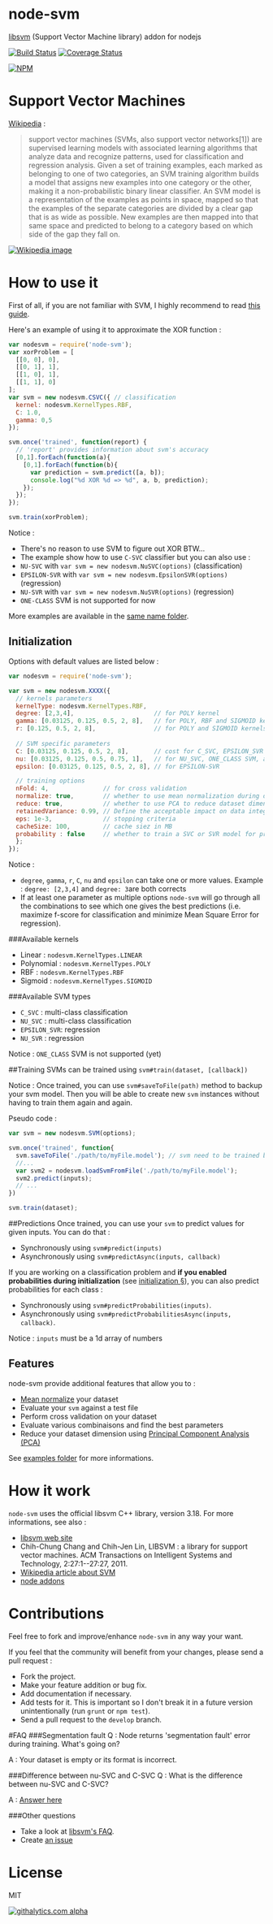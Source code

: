 node-svm
========

[libsvm](http://www.csie.ntu.edu.tw/~cjlin/libsvm/) (Support Vector Machine library) addon for nodejs

[![Build Status](https://travis-ci.org/nicolaspanel/node-svm.png)](https://travis-ci.org/nicolaspanel/node-svm)
[![Coverage Status](https://coveralls.io/repos/nicolaspanel/node-svm/badge.png?branch=master)](https://coveralls.io/r/nicolaspanel/node-svm?branch=master)

[![NPM](https://nodei.co/npm/node-svm.png?downloads=true)](https://nodei.co/npm/node-svm/)

# Support Vector Machines
[Wikipedia](http://en.wikipedia.org/wiki/Support_vector_machine)  :

>support vector machines (SVMs, also support vector networks[1]) are supervised learning models with associated learning algorithms that analyze data and recognize patterns, used for classification and regression analysis. Given a set of training examples, each marked as belonging to one of two categories, an SVM training algorithm builds a model that assigns new examples into one category or the other, making it a non-probabilistic binary linear classifier. An SVM model is a representation of the examples as points in space, mapped so that the examples of the separate categories are divided by a clear gap that is as wide as possible. New examples are then mapped into that same space and predicted to belong to a category based on which side of the gap they fall on.

[![Wikipedia image](http://upload.wikimedia.org/wikipedia/commons/1/1b/Kernel_Machine.png)](http://en.wikipedia.org/wiki/File:Kernel_Machine.png)

# How to use it
First of all, if you are not familiar with SVM, I highly recommend to read [this guide](http://www.csie.ntu.edu.tw/~cjlin/papers/guide/guide.pdf).

Here's an example of using it to approximate the XOR function :
```javascript
var nodesvm = require('node-svm');
var xorProblem = [
  [[0, 0], 0],
  [[0, 1], 1],
  [[1, 0], 1],
  [[1, 1], 0]
];
var svm = new nodesvm.CSVC({ // classification 
  kernel: nodesvm.KernelTypes.RBF,
  C: 1.0,
  gamma: 0,5
});

svm.once('trained', function(report) {
  // 'report' provides information about svm's accuracy
  [0,1].forEach(function(a){
    [0,1].forEach(function(b){
      var prediction = svm.predict([a, b]); 
      console.log("%d XOR %d => %d", a, b, prediction);
    });
  });
});

svm.train(xorProblem);

```
Notice : 
 * There's no reason to use SVM to figure out XOR BTW...
 * The example show how to use `C-SVC` classifier but you can also use :
  * `NU-SVC` with `var svm = new nodesvm.NuSVC(options)` (classification)
  * `EPSILON-SVR` with `var svm = new nodesvm.EpsilonSVR(options)` (regression)
  * `NU-SVR` with `var svm = new nodesvm.NuSVR(options)` (regression)
 * `ONE-CLASS` SVM is not supported for now

More examples are available in the [same name folder](https://github.com/nicolaspanel/node-svm/tree/master/examples).

## Initialization
Options with default values are listed below : 
```javascript
var nodesvm = require('node-svm');

var svm = new nodesvm.XXXX({
  // kernels parameters
  kernelType: nodesvm.KernelTypes.RBF,  
  degree: [2,3,4],                      // for POLY kernel
  gamma: [0.03125, 0.125, 0.5, 2, 8],   // for POLY, RBF and SIGMOID kernels
  r: [0.125, 0.5, 2, 8],                // for POLY and SIGMOID kernels
  
  // SVM specific parameters
  C: [0.03125, 0.125, 0.5, 2, 8],       // cost for C_SVC, EPSILON_SVR and NU_SVR
  nu: [0.03125, 0.125, 0.5, 0.75, 1],   // for NU_SVC, ONE_CLASS SVM, and NU_SVR
  epsilon: [0.03125, 0.125, 0.5, 2, 8], // for EPSILON-SVR

  // training options
  nFold: 4,               // for cross validation 
  normalize: true,        // whether to use mean normalization during data pre-processing
  reduce: true,           // whether to use PCA to reduce dataset dimension during data pre-processing
  retainedVariance: 0.99, // Define the acceptable impact on data integrity (if PCA activated)
  eps: 1e-3,              // stopping criteria 
  cacheSize: 100,         // cache siez in MB        
  probability : false     // whether to train a SVC or SVR model for probability estimates
  }; 
});
```
Notice : 
 * `degree`, `gamma`, `r`, `C`, `nu` and `epsilon` can take one or more values. Example :  `degree: [2,3,4]` and `degree: 3`are both corrects
 * If at least one parameter as multiple options `node-svm` will go through all the combinations to see which one gives the best predictions (i.e. maximize f-score for classification and minimize Mean Square Error for regression).

###Available kernels
 * Linear     : `nodesvm.KernelTypes.LINEAR`
 * Polynomial : `nodesvm.KernelTypes.POLY`
 * RBF        : `nodesvm.KernelTypes.RBF`
 * Sigmoid    : `nodesvm.KernelTypes.SIGMOID`

###Available SVM types

 * `C_SVC`      : multi-class classification
 * `NU_SVC`     : multi-class classification 
 * `EPSILON_SVR`: regression
 * `NU_SVR`     : regression

Notice : `ONE_CLASS` SVM is not supported (yet) 

##Training
SVMs can be trained using `svm#train(dataset, [callback])`

Notice :  Once trained, you can use `svm#saveToFile(path)` method to backup your svm model. Then you will be able to create new `svm` instances without having to train them again and again.

Pseudo code : 
```javascript
var svm = new nodesvm.SVM(options);

svm.once('trained', function{
  svm.saveToFile('./path/to/myFile.model'); // svm need to be trained before you can save it
  //...
  var svm2 = nodesvm.loadSvmFromFile('./path/to/myFile.model');
  svm2.predict(inputs);
  // ...
})

svm.train(dataset); 
```

##Predictions
Once trained, you can use your `svm` to predict values for given inputs. You can do that : 
 * Synchronously using `svm#predict(inputs)`
 * Asynchronously using `svm#predictAsync(inputs, callback)`

If you are working on a classification problem and **if you enabled probabilities during initialization** (see [initialization §](https://github.com/nicolaspanel/node-svm#initialization)), you can also predict probabilities for each class  : 
 * Synchronously using `svm#predictProbabilities(inputs)`. 
 * Asynchronously using `svm#predictProbabilitiesAsync(inputs, callback)`.

Notice : `inputs` must be a 1d array of numbers

## Features
node-svm provide additional features that allow you to :
 * [Mean normalize](http://en.wikipedia.org/wiki/Normalization_(statistics)) your dataset
 * Evaluate your `svm` against a test file
 * Perform cross validation on your dataset
 * Evaluate various combinaisons and find the best parameters
 * Reduce your dataset dimension using [Principal Component Analysis (PCA)](http://en.wikipedia.org/wiki/Principal_component_analysis)

See [examples folder](https://github.com/nicolaspanel/node-svm/blob/master/examples) for more informations.

# How it work
`node-svm` uses the official libsvm C++ library, version 3.18. For more informations, see also : 
 * [libsvm web site](http://www.csie.ntu.edu.tw/~cjlin/libsvm/)
 * Chih-Chung Chang and Chih-Jen Lin, LIBSVM : a library for support vector machines. ACM Transactions on Intelligent Systems and Technology, 2:27:1--27:27, 2011.
 * [Wikipedia article about SVM](https://en.wikipedia.org/wiki/Support_vector_machine)
 * [node addons](http://nodejs.org/api/addons.html)

# Contributions
Feel free to fork and improve/enhance `node-svm` in any way your want.

If you feel that the community will benefit from your changes, please send a pull request : 
 * Fork the project.
 * Make your feature addition or bug fix.
 * Add documentation if necessary.
 * Add tests for it. This is important so I don't break it in a future version unintentionally (run `grunt` or `npm test`).
 * Send a pull request to the `develop` branch. 

#FAQ
###Segmentation fault
Q : Node returns 'segmentation fault' error during training. What's going on?

A : Your dataset is empty or its format is incorrect.

###Difference between nu-SVC and C-SVC
Q : What is the difference between nu-SVC and C-SVC?

A : [Answer here](http://www.csie.ntu.edu.tw/~cjlin/libsvm/faq.html#f411)

###Other questions
 * Take a look at [libsvm's FAQ](http://www.csie.ntu.edu.tw/~cjlin/libsvm/faq.html).
 * Create [an issue](https://github.com/nicolaspanel/node-svm/issues)

# License
MIT

[![githalytics.com alpha](https://cruel-carlota.pagodabox.com/92d9dd8573d8b458d19a240629fea97a "githalytics.com")](http://githalytics.com/nicolaspanel/node-svm)

